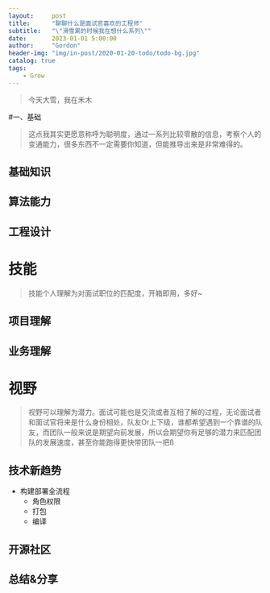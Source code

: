 ```yaml
---
layout:     post
title:      "聊聊什么是面试官喜欢的工程师"
subtitle:   "\"滑雪累的时候我在想什么系列\""
date:       2023-01-01 5:00:00
author:     "Gordon"
header-img: "img/in-post/2020-01-20-todo/todo-bg.jpg"
catalog: true
tags:
    - Grow
---
```



> 今天大雪，我在禾木


#一、基础
> 这点我其实更愿意称呼为聪明度，通过一系列比较零散的信息，考察个人的变通能力，很多东西不一定需要你知道，但能推导出来是非常难得的。


## 基础知识
## 算法能力
## 工程设计

# 技能
> 技能个人理解为对面试职位的匹配度，开箱即用，多好~

## 项目理解
## 业务理解


# 视野
> 视野可以理解为潜力。面试可能也是交流或者互相了解的过程，无论面试者和面试官将来是什么身份相处，队友Or上下级，谁都希望遇到一个靠谱的队友，而团队一般来说是期望向前发展，所以会期望你有足够的潜力来匹配团队的发展速度，甚至你能跑得更快带团队一把ß

## 技术新趋势
* 构建部署全流程
	* 角色权限
	* 打包
	* 编译 	

## 开源社区
## 总结&分享